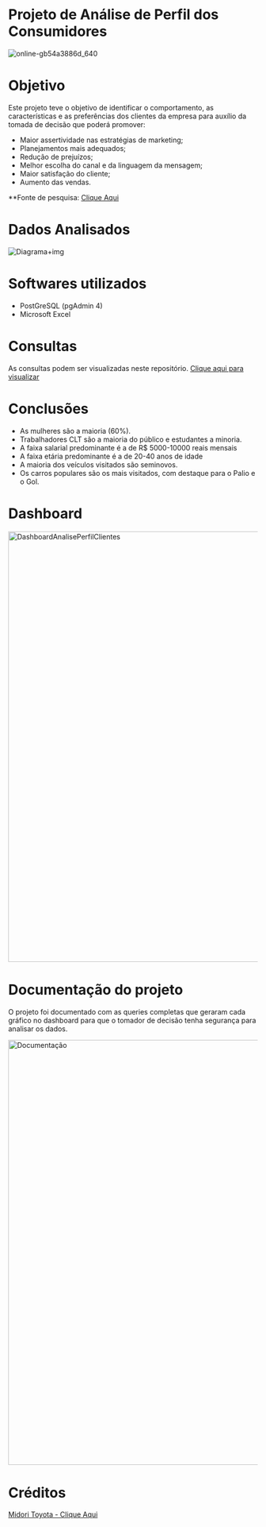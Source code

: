 # Projeto de Análise de Perfil dos Consumidores

![online-gb54a3886d_640](https://user-images.githubusercontent.com/120759992/212311599-bc170875-1f82-4af7-9c4f-e322c032060a.jpg)


# Objetivo
Este projeto teve o objetivo de identificar o comportamento, as características e as preferências dos clientes da empresa para auxílio da tomada de decisão que poderá promover:
    
-  Maior assertividade nas estratégias de marketing;
-  Planejamentos mais adequados;
 - Redução de prejuízos;
 - Melhor escolha do canal e da linguagem da mensagem;
 - Maior satisfação do cliente;
 - Aumento das vendas.
 
  **Fonte de pesquisa: [Clique Aqui](https://www.agendor.com.br/blog/perfil-do-consumidor/**)

# Dados Analisados
![Diagrama+img](https://user-images.githubusercontent.com/120759992/213865662-97fb9990-c005-4a3b-aad8-26a0eb27d245.PNG)

# Softwares utilizados
- PostGreSQL (pgAdmin 4)
- Microsoft Excel

# Consultas
As consultas podem ser visualizadas neste repositório. [Clique aqui para visualizar](PortfolioCurso.sql)

# Conclusões
- As mulheres são a maioria (60%).
- Trabalhadores CLT são a maioria do público e estudantes a minoria.
- A faixa salarial predominante é a de R$ 5000-10000 reais mensais
- A faixa etária predominante é a de 20-40 anos de idade
- A maioria dos veículos visitados são seminovos.
- Os carros populares são os mais visitados, com destaque para o Palio e o Gol.

# Dashboard

<img width="867" alt="DashboardAnalisePerfilClientes" src="https://user-images.githubusercontent.com/120759992/212308651-70d2a891-a261-48b6-bd2e-b4ac755f2579.PNG">

# Documentação do projeto
O projeto foi documentado com as queries completas que geraram cada gráfico no dashboard para que o tomador de decisão tenha segurança para analisar os dados.

<img width="856" alt="Documentação" src="https://user-images.githubusercontent.com/120759992/212308727-72bed17b-1a38-4e8e-81c3-ea0afbf1fb4f.PNG">


# Créditos
[Midori Toyota - Clique Aqui](https://www.udemy.com/course/sql-para-analise-de-dados/)


